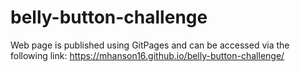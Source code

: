 # belly-button-challenge
Web page is published using GitPages and can be accessed via the following link: https://mhanson16.github.io/belly-button-challenge/
